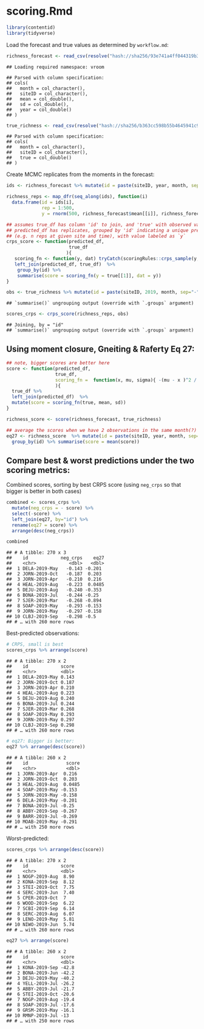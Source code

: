 scoring.Rmd
================

``` r
library(contentid)
library(tidyverse)
```

Load the forecast and true values as determined by `workflow.md`:

``` r
richness_forecast <- read_csv(resolve("hash://sha256/93e741a4ff044319b3288d71c71d4e95a76039bc3656e252621d3ad49ccc8200"))
```

    ## Loading required namespace: vroom

    ## Parsed with column specification:
    ## cols(
    ##   month = col_character(),
    ##   siteID = col_character(),
    ##   mean = col_double(),
    ##   sd = col_double(),
    ##   year = col_double()
    ## )

``` r
true_richness <- read_csv(resolve("hash://sha256/b363cc598b55b4645941c99958542aa16db77363ded84544eb49c6ffe478441e"))
```

    ## Parsed with column specification:
    ## cols(
    ##   month = col_character(),
    ##   siteID = col_character(),
    ##   true = col_double()
    ## )

Create MCMC replicates from the moments in the forecast:

``` r
ids <- richness_forecast %>% mutate(id = paste(siteID, year, month, sep="-")) %>% pull(id)

richness_reps <- map_dfr(seq_along(ids), function(i) 
  data.frame(id = ids[i],
             rep = 1:500, 
             y = rnorm(500, richness_forecast$mean[[i]], richness_forecast$sd[[i]])))
```

``` r
## assumes true_df has column 'id' to join, and 'true' with observed value
## predicted_df has replicates, grouped by 'id' indicating a unique prediction 
## (e.g. n reps at given site and time), with value labeled as `y`
crps_score <- function(predicted_df,
                       true_df
                      ){
   scoring_fn <- function(y, dat) tryCatch(scoringRules::crps_sample(y, dat), error = function(e) NA_real_, finally = NA_real_)
   left_join(predicted_df, true_df)  %>% 
    group_by(id) %>% 
    summarise(score = scoring_fn(y = true[[1]], dat = y))
}
```

``` r
obs <- true_richness %>% mutate(id = paste(siteID, 2019, month, sep="-")) %>% group_by(id) %>% summarize(true = mean(true))
```

    ## `summarise()` ungrouping output (override with `.groups` argument)

``` r
scores_crps <- crps_score(richness_reps, obs)
```

    ## Joining, by = "id"
    ## `summarise()` ungrouping output (override with `.groups` argument)

## Using moment closure, Gneiting & Raferty Eq 27:

``` r
## note, bigger scores are better here
score <- function(predicted_df,
                  true_df,
                  scoring_fn =  function(x, mu, sigma){ -(mu - x )^2 / sigma^2  - log(sigma)}
                  ){
  true_df %>% 
  left_join(predicted_df)  %>%
  mutate(score = scoring_fn(true, mean, sd))
}
```

``` r
richness_score <- score(richness_forecast, true_richness)

## average the scores when we have 2 observations in the same month(?)
eq27 <- richness_score  %>% mutate(id = paste(siteID, year, month, sep="-")) %>%
  group_by(id) %>% summarise(score = mean(score))
```

## Compare best & worst predictions under the two scoring metrics:

Combined scores, sorting by best CRPS score (using `neg_crps` so that
bigger is better in both cases)

``` r
combined <- scores_crps %>% 
  mutate(neg_crps = - score) %>% 
  select(-score) %>%
  left_join(eq27, by="id") %>%
  rename(eq27 = score) %>%
  arrange(desc(neg_crps))

combined
```

    ## # A tibble: 270 x 3
    ##    id            neg_crps    eq27
    ##    <chr>            <dbl>   <dbl>
    ##  1 DELA-2019-May   -0.143 -0.201 
    ##  2 JORN-2019-Oct   -0.187  0.203 
    ##  3 JORN-2019-Apr   -0.210  0.216 
    ##  4 HEAL-2019-Aug   -0.223  0.0485
    ##  5 DEJU-2019-Aug   -0.240 -0.353 
    ##  6 BONA-2019-Jul   -0.244 -0.25  
    ##  7 SJER-2019-Mar   -0.268 -0.894 
    ##  8 SOAP-2019-May   -0.293 -0.153 
    ##  9 JORN-2019-May   -0.297 -0.158 
    ## 10 CLBJ-2019-Sep   -0.298 -0.5   
    ## # … with 260 more rows

Best-predicted observations:

``` r
# CRPS, small is best
scores_crps %>% arrange(score)
```

    ## # A tibble: 270 x 2
    ##    id            score
    ##    <chr>         <dbl>
    ##  1 DELA-2019-May 0.143
    ##  2 JORN-2019-Oct 0.187
    ##  3 JORN-2019-Apr 0.210
    ##  4 HEAL-2019-Aug 0.223
    ##  5 DEJU-2019-Aug 0.240
    ##  6 BONA-2019-Jul 0.244
    ##  7 SJER-2019-Mar 0.268
    ##  8 SOAP-2019-May 0.293
    ##  9 JORN-2019-May 0.297
    ## 10 CLBJ-2019-Sep 0.298
    ## # … with 260 more rows

``` r
# eq27: Bigger is better:
eq27 %>% arrange(desc(score))
```

    ## # A tibble: 260 x 2
    ##    id              score
    ##    <chr>           <dbl>
    ##  1 JORN-2019-Apr  0.216 
    ##  2 JORN-2019-Oct  0.203 
    ##  3 HEAL-2019-Aug  0.0485
    ##  4 SOAP-2019-May -0.153 
    ##  5 JORN-2019-May -0.158 
    ##  6 DELA-2019-May -0.201 
    ##  7 BONA-2019-Jul -0.25  
    ##  8 ABBY-2019-Sep -0.267 
    ##  9 BARR-2019-Jul -0.269 
    ## 10 MOAB-2019-May -0.291 
    ## # … with 250 more rows

Worst-predicted:

``` r
scores_crps %>% arrange(desc(score))
```

    ## # A tibble: 270 x 2
    ##    id            score
    ##    <chr>         <dbl>
    ##  1 NOGP-2019-Aug  8.90
    ##  2 KONA-2019-Sep  8.12
    ##  3 STEI-2019-Oct  7.75
    ##  4 SERC-2019-Jun  7.40
    ##  5 CPER-2019-Oct  7   
    ##  6 WOOD-2019-Sep  6.22
    ##  7 SCBI-2019-Sep  6.14
    ##  8 SERC-2019-Aug  6.07
    ##  9 LENO-2019-May  5.81
    ## 10 NIWO-2019-Jun  5.74
    ## # … with 260 more rows

``` r
eq27 %>% arrange(score)
```

    ## # A tibble: 260 x 2
    ##    id            score
    ##    <chr>         <dbl>
    ##  1 KONA-2019-Sep -42.8
    ##  2 BONA-2019-Jun -42.2
    ##  3 DEJU-2019-May -40.2
    ##  4 YELL-2019-Jul -26.2
    ##  5 ABBY-2019-Jul -21.7
    ##  6 STEI-2019-Oct -20.6
    ##  7 NOGP-2019-Aug -19.4
    ##  8 SOAP-2019-Jul -17.6
    ##  9 GRSM-2019-May -16.1
    ## 10 RMNP-2019-Jul -13  
    ## # … with 250 more rows
